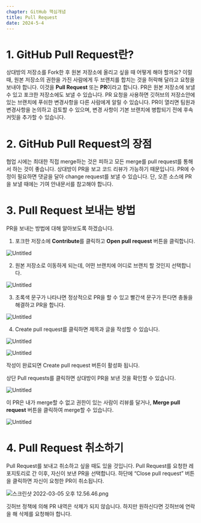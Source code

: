 ```yaml
---
chapter: GitHub 핵심개념
title: Pull Request
date: 2024-5-4
---
```


# 1. GitHub Pull Request란?

상대방의 저장소를 Fork한 후 원본 저장소에 올리고 싶을 때 어떻게 해야 할까요? 이럴 때, 원본 저장소의 권한을 가진 사람에게 두 브랜치를 합치는 것을 허락해 달라고 요청을 보내야 합니다. 이것을 **Pull Request** 또는 **PR**이라고 합니다. PR은 원본 저장소에 보낼 수 있고 포크한 저장소에도 보낼 수 있습니다. PR 요청을 사용하면 깃허브의 저장소안에 있는 브랜치에 푸쉬한 변경사항을 다른 사람에게 알릴 수 있습니다. PR이 열리면 팀원과 변경사항을 논의하고 검토할 수 있으며, 변경 사항이 기본 브랜치에 병합되기 전에 후속 커밋을 추가할 수 있습니다.

# 2. GitHub Pull Request의 장점

협업 시에는 최대한 직접 merge하는 것은 피하고 모든 merge를 pull request를 통해서 하는 것이 좋습니다. 상대방이 PR을 보고 코드 리뷰가 가능하기 때문입니다. PR에 수정이 필요하면 댓글을 달아 change request를 보낼 수 있습니다. 단, 오픈 소스에 PR을 보낼 때에는 기여 안내문서를 참고해야 합니다.

# 3. Pull Request 보내는 방법

PR을 보내는 방법에 대해 알아보도록 하겠습니다.

1. 포크한 저장소에 **Contribute**를 클릭하고 **Open pull request** 버튼을 클릭합니다.

![Untitled](/images/github/chapter02-7/Untitled.png)

2. 원본 저장소로 이동하게 되는데, 어떤 브랜치에 어디로 브랜치 할 것인지 선택합니다.

![Untitled](/images/github/chapter02-7/Untitled%201.png)

3. 초록색 문구가 나타나면 정상적으로 PR을 할 수 있고 빨간색 문구가 뜬다면 충돌을 해결하고 PR을 합니다.

![Untitled](/images/github/chapter02-7/Untitled%202.png)

4. Create pull request를 클릭하면 제목과 글을 작성할 수 있습니다.

![Untitled](/images/github/chapter02-7/Untitled%203.png)

![Untitled](/images/github/chapter02-7/Untitled%204.png)

작성이 완료되면 Create pull request 버튼이 활성화 됩니다.

상단 Pull requests를 클릭하면 상대방이 PR을 보낸 것을 확인할 수 있습니다.

![Untitled](/images/github/chapter02-7/Untitled%205.png)

이 PR은 내가 merge할 수 없고 권한이 있는 사람이 리뷰를 달거나, **Merge pull request** 버튼을 클릭하여 merge할 수 있습니다.

![Untitled](/images/github/chapter02-7/Untitled%206.png)

# 4. Pull Request 취소하기

Pull Request를 보내고 취소하고 싶을 때도 있을 것입니다. Pull Request를 요청한 레포지토리로 간 이후, 자신이 보낸 PR을 선택합니다. 하단에 “Close pull request” 버튼을 클릭하면 자신이 요청한 PR이 취소됩니다.

![스크린샷 2022-03-05 오후 12.56.46.png](/images/github/chapter02-7/1.png)

깃허브 정책에 의해 PR 내역은 삭제가 되지 않습니다. 하지만 원하신다면 깃허브에 연락을 해 삭제를 요청해야 합니다.
